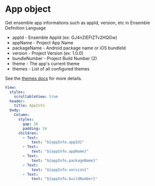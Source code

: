 # App object

Get ensemble app informations such as appId, version, etc in Ensemble Definition Language

- appId - Ensemble AppId (ex: GJ4nZIEFlZTv2HQGw)
- appName - Project App Name
- packageName - Android package name or iOS bundleId
- version - Project Version (ex: 1.0.0)
- bundleNumber - Project Build Number (2)
- theme - The app's current theme
- themes - List of all configured themes

See the [themes docs](/theme-and-styling/theme) for more details.

```yaml
View:
  styles:
    scrollableView: true
  header:
    title: AppInfo
  body:
    Column:
      styles:
        gap: 16
        padding: 24
      children:
        - Text:
            text: "${appInfo.appId}"
        - Text:
            text: "${appInfo.appName}"
        - Text:
            text: "${appInfo.packageName}"
        - Text:
            text: "${appInfo.version}"
        - Text:
            text: "${appInfo.buildNumber}"
```

